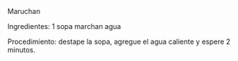 Maruchan

Ingredientes:
 1 sopa marchan
agua

Procedimiento:
destape la sopa, agregue el agua caliente y espere 2 minutos.